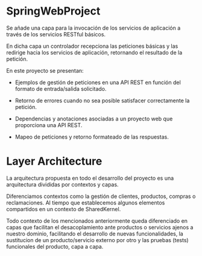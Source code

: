 # SpringWebProject

Se añade una capa para la invocación de los servicios de aplicación a través de los servicios RESTful básicos.

En dicha capa un controlador recepciona las peticiones básicas y las redirige hacia los servicios de aplicación, retornando el resultado de la petición.

En este proyecto se presentan:

* Ejemplos de gestión de peticiones en una API REST en función del formato de entrada/salida solicitado.
  
* Retorno de errores cuando no sea posible satisfacer correctamente la petición.
  
* Dependencias y anotaciones asociadas a un proyecto web que proporciona una API REST.
  
* Mapeo de peticiones y retorno formateado de las respuestas.
  

# Layer Architecture

La arquitectura propuesta en todo el desarrollo del proyecto es una arquitectura divididas por contextos y capas. 

Diferenciamos contextos como la gestión de clientes, productos, compras o reclamaciones. Al tiempo que establecemos algunos elementos compartidos en un contexto de SharedKernel. 

Todo contexto de los mencionados anteriormente queda diferenciado en capas que facilitan el desacoplamiento ante productos o servicios ajenos a nuestro dominio, facilitando el desarrollo de nuevas funcionalidades, la sustitucion de un producto/servicio externo por otro y las pruebas (tests) funcionales del producto, capa a capa.
